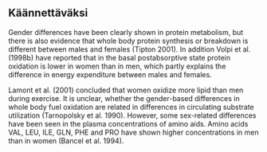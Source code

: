 ## Käännettäväksi ##

Gender differences have been
clearly shown in protein metabolism, but there is also evidence that whole body
protein synthesis or breakdown is different between males and females (Tipton
2001). In addition Volpi et al. (1998b) have reported that in the basal postabsorptive state protein oxidation is lower in women than in men, which partly
explains the difference in energy expenditure between males and females. 

Lamont et al. (2001) concluded that women oxidize more lipid than men during
exercise. It is unclear, whether the gender-based differences in whole body fuel
oxidation are related in differences in circulating substrate utilization
(Tarnopolsky et al. 1990). However, some sex-related differences have been
seen in the plasma concentrations of amino aids. Amino acids VAL, LEU, ILE,
GLN, PHE and PRO have shown higher concentrations in men than in women
(Bancel et al. 1994).

